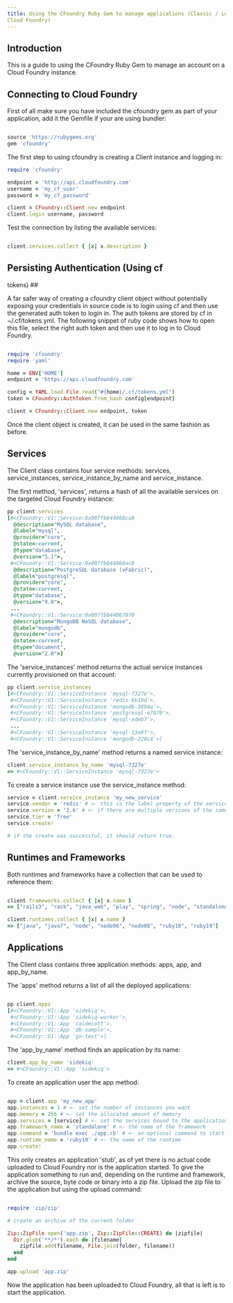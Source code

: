 ```yaml
---
title: Using the CFoundry Ruby Gem to manage applications (Classic / Legacy
Cloud Foundry)
---
```


## <a id='intro'></a>Introduction ##

This is a guide to using the CFoundry Ruby Gem to manage an account on a Cloud
Foundry instance.

## <a id='connecting'></a>Connecting to Cloud Foundry ##

First of all make sure you have included the cfoundry gem as part of your
application, add it the Gemfile if your are using bundler:

~~~ruby

source 'https://rubygems.org'
gem 'cfoundry'

~~~

The first step to using cfoundry is creating a Client instance and logging in:

~~~ruby
require 'cfoundry'

endpoint = 'http://api.cloudfoundry.com'
username = 'my_cf_user'
password = 'my_cf_password'

client = CFoundry::Client.new endpoint
client.login username, password
~~~

Test the connection by listing the available services:

~~~ruby

client.services.collect { |x| x.description }

~~~

## <a id='persist-authentication'></a>Persisting Authentication (Using cf 
tokens) ##

A far safer way of creating a cfoundry client object without potentially
exposing your credentials in source code is to login using cf and then use the
generated auth token to login in.
The auth tokens are stored by cf in ~/.cf/tokens.yml.
The following snippet of ruby code shows how to open this file, select the
right auth token and then use it to log in to Cloud Foundry.

~~~ruby

require 'cfoundry'
require 'yaml'

home = ENV['HOME']
endpoint = 'https://api.cloudfoundry.com'

config = YAML.load File.read("#{home}/.cf/tokens.yml")
token = CFoundry::AuthToken.from_hash config[endpoint]

client = CFoundry::Client.new endpoint, token

~~~

Once the client object is created, it can be used in the same fashion as
before.

## <a id='services'></a>Services ##

The Client class contains four service methods: services, service\_instances, 
service\_instance\_by\_name and service\_instance.

The first method, 'services', returns a hash of all the available services on 
the targeted Cloud Foundry instance:

~~~ruby
pp client.services
[#<CFoundry::V1::Service:0x007fb844068ca0
  @description="MySQL database",
  @label="mysql",
  @provider="core",
  @state=:current,
  @type="database",
  @version="5.1">,
 #<CFoundry::V1::Service:0x007fb844068ac0
  @description="PostgreSQL database (vFabric)",
  @label="postgresql",
  @provider="core",
  @state=:current,
  @type="database",
  @version="9.0">,
 ...
 #<CFoundry::V1::Service:0x007fb8440678f0
  @description="MongoDB NoSQL database",
  @label="mongodb",
  @provider="core",
  @state=:current,
  @type="document",
  @version="2.0">]
~~~

The 'service_instances' method returns the actual service instances currently 
provisioned on that account:

~~~ruby
pp client.service_instances
[#<CFoundry::V1::ServiceInstance 'mysql-7327e'>,
 #<CFoundry::V1::ServiceInstance 'redis-6b10d'>,
 #<CFoundry::V1::ServiceInstance 'mongodb-3894a'>,
 #<CFoundry::V1::ServiceInstance 'postgresql-e7870'>,
 #<CFoundry::V1::ServiceInstance 'mysql-adeb7'>,
 ...
 #<CFoundry::V1::ServiceInstance 'mysql-13e8f'>,
 #<CFoundry::V1::ServiceInstance 'mongodb-220c4'>]
~~~

The 'service\_instance\_by\_name' method returns a named service instance:

~~~ruby
client.service_instance_by_name 'mysql-7327e'
=> #<CFoundry::V1::ServiceInstance 'mysql-7327e'>
~~~

To create a service instance use the service\_instance method:

~~~ruby
service = client.service_instance 'my_new_service'
service.vendor = 'redis' # <- this is the label property of the service
service.version = '2.6' # <- if there are multiple versions of the same service, specify the one required
service.tier = 'free'
service.create!

# if the create was successful, it should return true.
~~~
## <a id='runtimes-and-frameworks'></a>Runtimes and Frameworks ##

Both runtimes and frameworks have a collection that can be used to reference 
them:

~~~ruby

client.frameworks.collect { |x| x.name }
=> ["rails3", "rack", "java_web", "play", "spring", "node", "standalone", "lift", "sinatra", "grails"]

client.runtimes.collect { |x| x.name }
=> ["java", "java7", "node", "node06", "node08", "ruby18", "ruby19"]

~~~

## <a id='applications'></a>Applications ##

The Client class contains three application methods: apps, app, and app\_by\_name.

The 'apps' method returns a list of all the deployed applications:

~~~ruby

pp client.apps
[#<CFoundry::V1::App 'sidekiq'>,
 #<CFoundry::V1::App 'sidekiq-worker'>,
 #<CFoundry::V1::App 'caldecott'>,
 #<CFoundry::V1::App 'db-sample'>,
 #<CFoundry::V1::App 'go-test'>]

~~~

The 'app\_by\_name' method finds an application by its name:

~~~ruby
client.app_by_name 'sidekiq'
=> #<CFoundry::V1::App 'sidekiq'>
~~~

To create an application user the app method:

~~~ ruby

app = client.app 'my_new_app'
app.instances = 1 # <- set the number of instances you want
app.memory = 256 # <- set the allocated amount of memory
app.services = [service] # <- set the services bound to the application as an array of references to service_instance objects (optional)
app.framework_name = 'standalone' # <- the name of the framework
app.command = 'bundle exec ./app.rb' # <- an optional command to start the application (if standalone)
app.runtime_name = 'ruby19' # <- the name of the runtime
app.create!

~~~

This only creates an application 'stub', as of yet there is no actual code
uploaded to Cloud Foundry nor is the application started.
To give the application something to run and, depending on the runtime and
framework, archive the source, byte code or binary into a zip file.
Upload the zip file to the application but using the upload command:

~~~ruby

require 'zip/zip'

# create an archive of the current folder

Zip::ZipFile.open('app.zip', Zip::ZipFile::CREATE) do |zipfile|
  Dir.glob('**/*').each do |filename|
    zipfile.add(filename, File.join(folder, filename))
  end
end

app.upload 'app.zip'

~~~

Now the application has been uploaded to Cloud Foundry, all that is left is to
start the application.